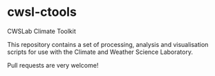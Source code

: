 # cwsl-ctools
CWSLab Climate Toolkit

This repository contains a set of processing, analysis and visualisation scripts for use with the Climate and Weather Science Laboratory.

Pull requests are very welcome!
